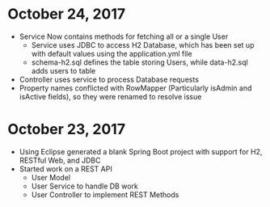 October 24, 2017
================
- Service Now contains methods for fetching all or a single User
	- Service uses JDBC to access H2 Database, which has been set up with default values using the application.yml file
	- schema-h2.sql defines the table storing Users, while data-h2.sql adds users to table
- Controller uses service to process Database requests
- Property names conflicted with RowMapper (Particularly isAdmin and isActive fields), so they were renamed to resolve issue

October 23, 2017
================
- Using Eclipse generated a blank Spring Boot project with support for H2, RESTful Web, and JDBC
- Started work on a REST API
	- User Model
	- User Service to handle DB work
	- User Controller to implement REST Methods
